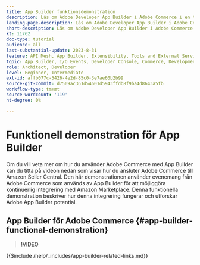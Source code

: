 ```yaml
---
title: App Builder funktionsdemonstration
description: Läs om Adobe Developer App Builder i Adobe Commerce i en teknisk demonstration
landing-page-description: Läs om Adobe Developer App Builder i Adobe Commerce i en teknisk demonstration
short-description: Läs om Adobe Developer App Builder i Adobe Commerce i en teknisk demonstration
kt: 11762
doc-type: tutorial
audience: all
last-substantial-update: 2023-8-31
feature: API Mesh, App Builder, Extensibility, Tools and External Services, Backend Development
topic: App Builder, I/O Events, Developer Console, Commerce, Development, Integrations
role: Architect, Developer
level: Beginner, Intermediate
exl-id: affb077c-5426-4e2d-85c0-3e7ae60b2b99
source-git-commit: d7509ac361d54601d5943ffdb8f9ba4d8643a5fb
workflow-type: tm+mt
source-wordcount: '119'
ht-degree: 0%

---
```


# Funktionell demonstration för App Builder

Om du vill veta mer om hur du använder Adobe Commerce med App Builder kan du titta på videon nedan som visar hur du ansluter Adobe Commerce till Amazon Seller Central. Den här demonstrationen använder evenemang från Adobe Commerce som används av App Builder för att möjliggöra kontinuerlig integrering med Amazon Marketplace. Denna funktionella demonstration beskriver hur denna integrering fungerar och utforskar Adobe App Builder potential.

## App Builder för Adobe Commerce {#app-builder-functional-demonstration}

>[!VIDEO](https://video.tv.adobe.com/v/3413502?learn=on)

{{$include /help/_includes/app-builder-related-links.md}}
